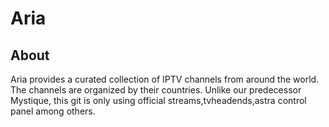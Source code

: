 # Aria
 
## About

Aria provides a curated collection of IPTV channels from around the world. The channels are organized by their countries. Unlike our predecessor Mystique, this git is only using official streams,tvheadends,astra control panel among others.
